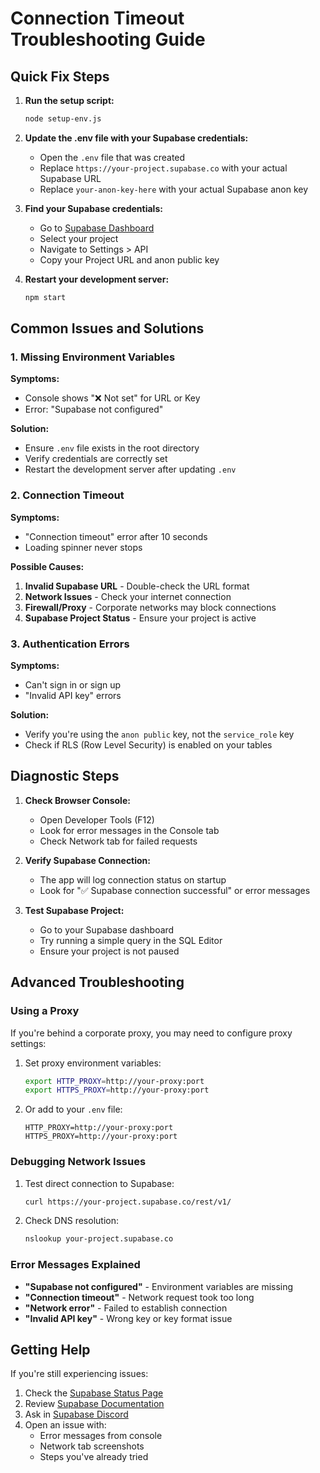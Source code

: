 # Connection Timeout Troubleshooting Guide

## Quick Fix Steps

1. **Run the setup script:**
   ```bash
   node setup-env.js
   ```

2. **Update the .env file with your Supabase credentials:**
   - Open the `.env` file that was created
   - Replace `https://your-project.supabase.co` with your actual Supabase URL
   - Replace `your-anon-key-here` with your actual Supabase anon key

3. **Find your Supabase credentials:**
   - Go to [Supabase Dashboard](https://app.supabase.com)
   - Select your project
   - Navigate to Settings > API
   - Copy your Project URL and anon public key

4. **Restart your development server:**
   ```bash
   npm start
   ```

## Common Issues and Solutions

### 1. Missing Environment Variables
**Symptoms:** 
- Console shows "❌ Not set" for URL or Key
- Error: "Supabase not configured"

**Solution:**
- Ensure `.env` file exists in the root directory
- Verify credentials are correctly set
- Restart the development server after updating `.env`

### 2. Connection Timeout
**Symptoms:**
- "Connection timeout" error after 10 seconds
- Loading spinner never stops

**Possible Causes:**
1. **Invalid Supabase URL** - Double-check the URL format
2. **Network Issues** - Check your internet connection
3. **Firewall/Proxy** - Corporate networks may block connections
4. **Supabase Project Status** - Ensure your project is active

### 3. Authentication Errors
**Symptoms:**
- Can't sign in or sign up
- "Invalid API key" errors

**Solution:**
- Verify you're using the `anon public` key, not the `service_role` key
- Check if RLS (Row Level Security) is enabled on your tables

## Diagnostic Steps

1. **Check Browser Console:**
   - Open Developer Tools (F12)
   - Look for error messages in the Console tab
   - Check Network tab for failed requests

2. **Verify Supabase Connection:**
   - The app will log connection status on startup
   - Look for "✅ Supabase connection successful" or error messages

3. **Test Supabase Project:**
   - Go to your Supabase dashboard
   - Try running a simple query in the SQL Editor
   - Ensure your project is not paused

## Advanced Troubleshooting

### Using a Proxy
If you're behind a corporate proxy, you may need to configure proxy settings:

1. Set proxy environment variables:
   ```bash
   export HTTP_PROXY=http://your-proxy:port
   export HTTPS_PROXY=http://your-proxy:port
   ```

2. Or add to your `.env` file:
   ```
   HTTP_PROXY=http://your-proxy:port
   HTTPS_PROXY=http://your-proxy:port
   ```

### Debugging Network Issues
1. Test direct connection to Supabase:
   ```bash
   curl https://your-project.supabase.co/rest/v1/
   ```

2. Check DNS resolution:
   ```bash
   nslookup your-project.supabase.co
   ```

### Error Messages Explained

- **"Supabase not configured"** - Environment variables are missing
- **"Connection timeout"** - Network request took too long
- **"Network error"** - Failed to establish connection
- **"Invalid API key"** - Wrong key or key format issue

## Getting Help

If you're still experiencing issues:

1. Check the [Supabase Status Page](https://status.supabase.com)
2. Review [Supabase Documentation](https://supabase.com/docs)
3. Ask in [Supabase Discord](https://discord.supabase.com)
4. Open an issue with:
   - Error messages from console
   - Network tab screenshots
   - Steps you've already tried
